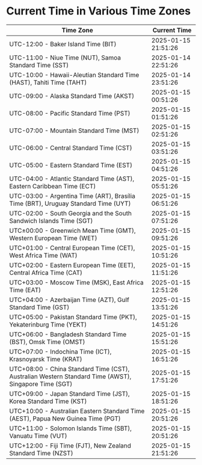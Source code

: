 # Current Time in Various Time Zones

| Time Zone | Current Time |
|-----------|--------------|
| UTC-12:00 - Baker Island Time (BIT) | 2025-01-15 21:51:26 |
| UTC-11:00 - Niue Time (NUT), Samoa Standard Time (SST) | 2025-01-14 22:51:26 |
| UTC-10:00 - Hawaii-Aleutian Standard Time (HAST), Tahiti Time (TAHT) | 2025-01-14 23:51:26 |
| UTC-09:00 - Alaska Standard Time (AKST) | 2025-01-15 00:51:26 |
| UTC-08:00 - Pacific Standard Time (PST) | 2025-01-15 01:51:26 |
| UTC-07:00 - Mountain Standard Time (MST) | 2025-01-15 02:51:26 |
| UTC-06:00 - Central Standard Time (CST) | 2025-01-15 03:51:26 |
| UTC-05:00 - Eastern Standard Time (EST) | 2025-01-15 04:51:26 |
| UTC-04:00 - Atlantic Standard Time (AST), Eastern Caribbean Time (ECT) | 2025-01-15 05:51:26 |
| UTC-03:00 - Argentina Time (ART), Brasília Time (BRT), Uruguay Standard Time (UYT) | 2025-01-15 06:51:26 |
| UTC-02:00 - South Georgia and the South Sandwich Islands Time (SGT) | 2025-01-15 07:51:26 |
| UTC±00:00 - Greenwich Mean Time (GMT), Western European Time (WET) | 2025-01-15 09:51:26 |
| UTC+01:00 - Central European Time (CET), West Africa Time (WAT) | 2025-01-15 10:51:26 |
| UTC+02:00 - Eastern European Time (EET), Central Africa Time (CAT) | 2025-01-15 11:51:26 |
| UTC+03:00 - Moscow Time (MSK), East Africa Time (EAT) | 2025-01-15 12:51:26 |
| UTC+04:00 - Azerbaijan Time (AZT), Gulf Standard Time (GST) | 2025-01-15 13:51:26 |
| UTC+05:00 - Pakistan Standard Time (PKT), Yekaterinburg Time (YEKT) | 2025-01-15 14:51:26 |
| UTC+06:00 - Bangladesh Standard Time (BST), Omsk Time (OMST) | 2025-01-15 15:51:26 |
| UTC+07:00 - Indochina Time (ICT), Krasnoyarsk Time (KRAT) | 2025-01-15 16:51:26 |
| UTC+08:00 - China Standard Time (CST), Australian Western Standard Time (AWST), Singapore Time (SGT) | 2025-01-15 17:51:26 |
| UTC+09:00 - Japan Standard Time (JST), Korea Standard Time (KST) | 2025-01-15 18:51:26 |
| UTC+10:00 - Australian Eastern Standard Time (AEST), Papua New Guinea Time (PGT) | 2025-01-15 20:51:26 |
| UTC+11:00 - Solomon Islands Time (SBT), Vanuatu Time (VUT) | 2025-01-15 20:51:26 |
| UTC+12:00 - Fiji Time (FJT), New Zealand Standard Time (NZST) | 2025-01-15 21:51:26 |
